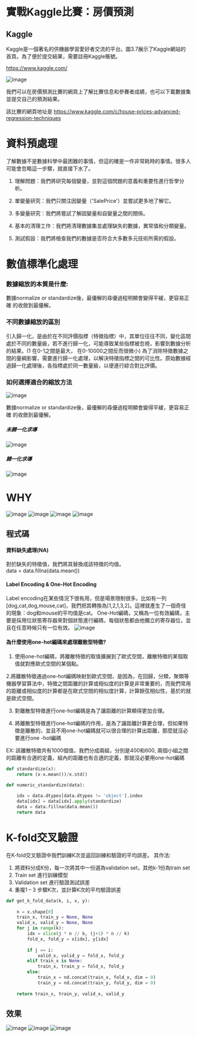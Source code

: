 # 實戰Kaggle比賽：房價預測


## Kaggle
Kaggle是一個著名的供機器學習愛好者交流的平台。圖3.7展示了Kaggle網站的首頁。為了便於提交結果，需要註冊Kaggle賬號。

https://www.kaggle.com/

![image](https://github.com/rockuass1235/deep-learning/blob/master/images/kaggle.png)

我們可以在房價預測比賽的網頁上了解比賽信息和參賽者成績，也可以下載數據集並提交自己的預測結果。

該比賽的網頁地址是 https://www.kaggle.com/c/house-prices-advanced-regression-techniques



#   資料預處理
了解數據不是數據科學中最困難的事情，但這的確是一件非常耗時的事情。很多人可能會忽略這一步驟，就直接下水了。

1. 理解問題：我們將研究每個變量，並對這個問題的意義和重要性進行哲學分析。

2. 單變量研究：我們只關注因變量（'SalePrice'）並嘗試更多地了解它。

3. 多變量研究：我們將嘗試了解因變量和自變量之間的關係。

4. 基本的清理工作：我們將清理數據集並處理缺失的數據，異常值和分類變量。

5. 測試假設：我們將檢查我們的數據是否符合大多數多元技術所需的假設。
#  數值標準化處理

###  數據縮放的本質是什麼:
數據normalize or standardize後，最優解的尋優過程明顯會變得平緩，更容易正確   的收斂到最優解。

###  不同數據縮放的區別
引入歸一化，是由於在不同評價指標（特徵指標）中，其單位往往不同，變化區間處於不同的數量級，若不進行歸一化，可能導致某些指標被忽視，影響到數據分析的結果。(1 在0-1之間是最大， 在0-10000之間反而很微小)
為了消除特徵數據之間的量綱影響，需要進行歸一化處理，以解決特徵指標之間的可比性。原始數據經過歸一化處理後，各指標處於同一數量級，以便進行綜合對比評價。

###  如何選擇適合的縮放方法
![image](https://github.com/rockuass1235/deep-learning/blob/master/images/normalize.png)

數據normalize or standardize後，最優解的尋優過程明顯會變得平緩，更容易正確   的收斂到最優解。
#####   未歸一化求導
![image](https://github.com/rockuass1235/deep-learning/blob/master/images/nonormal.png)
#####   歸一化求導
![image](https://github.com/rockuass1235/deep-learning/blob/master/images/normal.png)
#   WHY
![image](https://github.com/rockuass1235/deep-learning/blob/master/images/%E5%9C%96%E7%89%871.png)
![image](https://github.com/rockuass1235/deep-learning/blob/master/images/%E5%9C%96%E7%89%872.png)
![image](https://github.com/rockuass1235/deep-learning/blob/master/images/%E5%9C%96%E7%89%873.png)
![image](https://github.com/rockuass1235/deep-learning/blob/master/images/%E5%9C%96%E7%89%874.png)
##  程式碼
#### 資料缺失處理(NA)
對於缺失的特徵值，我們將其替換成該特徵的均值。<br>
data = data.fillna(data.mean())

#### Label Encoding & One-Hot Encoding
Label encoding在某些情況下很有用，但是場景限制很多。比如有一列[dog,cat,dog,mouse,cat]，我們把其轉換為[1,2,1,3,2]。這裡就產生了一個奇怪的現象：dog和mouse的平均值是cat。
One-Hot編碼，又稱為一位有效編碼，主要是採用位狀態寄存器來對個狀態進行編碼，每個狀態都由他獨立的寄存器位，並且在任意時候只有一位有效。
![image](https://github.com/rockuass1235/deep-learning/blob/master/images/onehot.png)
#### 為什麼使用one-hot編碼來處理離散型特徵?

1. 使用one-hot編碼，將離散特徵的取值擴展到了歐式空間，離散特徵的某個取值就對應歐式空間的某個點。

2.將離散特徵通過one-hot編碼映射到歐式空間，是因為，在回歸，分類，聚類等機器學習算法中，特徵之間距離的計算或相似度的計算是非常重要的，而我們常用的距離或相似度的計算都是在歐式空間的相似度計算，計算餘弦相似性，基於的就是歐式空間。

3. 對離散型特徵進行one-hot編碼是為了讓距離的計算顯得更加合理。

4. 將離散型特徵進行one-hot編碼的作用，是為了讓距離計算更合理，但如果特徵是離散的，並且不用one-hot編碼就可以很合理的計算出距離，那麼就沒必要進行one -hot編碼

EX: 該離散特徵共有1000個值，我們分成兩組，分別是400和600,  兩個小組之間的距離有合適的定義，組內的距離也有合適的定義，那就沒必要用one-hot編碼



```Python
def standardize(x):
    return (x-x.mean())/x.std()

def numeric_standardize(data):
    
    idx = data.dtypes[data.dtypes != 'object'].index
    data[idx] = data[idx].apply(standardize)
    data = data.fillna(data.mean())
    return data

```

#   K-fold交叉驗證

在K-fold交叉驗證中我們訓練K次並返回訓練和驗證的平均誤差。
其作法:

1. 將資料分成K份，每一次將其中一份選為validation set，其他k-1份為train set
2. Train set 進行訓練模型
3. Validation set 進行驗證測試誤差
4. 重複1 – 3 步驟K次，並計算K次的平均驗證誤差
```Python
def get_k_fold_data(k, i, x, y):
    
    n = x.shape[0]
    train_x, train_y = None, None
    valid_x, valid_y = None, None
    for j in range(k):
        idx = slice(j * n // k, (j+1) * n // k)
        fold_x, fold_y = x[idx], y[idx]
        
        if j == i:
            valid_x, valid_y = fold_x, fold_y
        elif train_x is None:
            train_x, train_y = fold_x, fold_y
        else:
            train_x = nd.concat(train_x, fold_x, dim = 0)
            train_y = nd.concat(train_y, fold_y, dim = 0)
    
    return train_x, train_y, valid_x, valid_y

```
## 效果
![image](https://github.com/rockuass1235/deep-learning/blob/master/images/fold1.png)
![image](https://github.com/rockuass1235/deep-learning/blob/master/images/fold2.png)
![image](https://github.com/rockuass1235/deep-learning/blob/master/images/fold3.png)